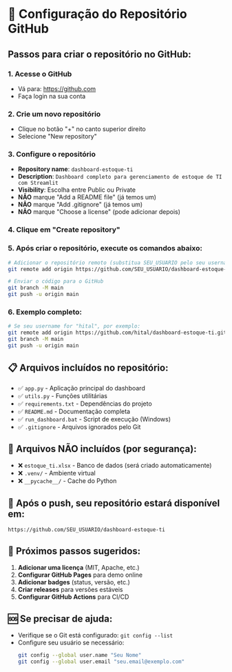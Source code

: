 # 🚀 Configuração do Repositório GitHub

## Passos para criar o repositório no GitHub:

### 1. Acesse o GitHub
- Vá para: https://github.com
- Faça login na sua conta

### 2. Crie um novo repositório
- Clique no botão "+" no canto superior direito
- Selecione "New repository"

### 3. Configure o repositório
- **Repository name**: `dashboard-estoque-ti`
- **Description**: `Dashboard completo para gerenciamento de estoque de TI com Streamlit`
- **Visibility**: Escolha entre Public ou Private
- **NÃO** marque "Add a README file" (já temos um)
- **NÃO** marque "Add .gitignore" (já temos um)
- **NÃO** marque "Choose a license" (pode adicionar depois)

### 4. Clique em "Create repository"

### 5. Após criar o repositório, execute os comandos abaixo:

```bash
# Adicionar o repositório remoto (substitua SEU_USUARIO pelo seu username do GitHub)
git remote add origin https://github.com/SEU_USUARIO/dashboard-estoque-ti.git

# Enviar o código para o GitHub
git branch -M main
git push -u origin main
```

### 6. Exemplo completo:
```bash
# Se seu username for "hital", por exemplo:
git remote add origin https://github.com/hital/dashboard-estoque-ti.git
git branch -M main
git push -u origin main
```

## 📋 Arquivos incluídos no repositório:

- ✅ `app.py` - Aplicação principal do dashboard
- ✅ `utils.py` - Funções utilitárias
- ✅ `requirements.txt` - Dependências do projeto
- ✅ `README.md` - Documentação completa
- ✅ `run_dashboard.bat` - Script de execução (Windows)
- ✅ `.gitignore` - Arquivos ignorados pelo Git

## 🚫 Arquivos NÃO incluídos (por segurança):

- ❌ `estoque_ti.xlsx` - Banco de dados (será criado automaticamente)
- ❌ `.venv/` - Ambiente virtual
- ❌ `__pycache__/` - Cache do Python

## 🔗 Após o push, seu repositório estará disponível em:
`https://github.com/SEU_USUARIO/dashboard-estoque-ti`

## 📝 Próximos passos sugeridos:

1. **Adicionar uma licença** (MIT, Apache, etc.)
2. **Configurar GitHub Pages** para demo online
3. **Adicionar badges** (status, versão, etc.)
4. **Criar releases** para versões estáveis
5. **Configurar GitHub Actions** para CI/CD

## 🆘 Se precisar de ajuda:

- Verifique se o Git está configurado: `git config --list`
- Configure seu usuário se necessário:
  ```bash
  git config --global user.name "Seu Nome"
  git config --global user.email "seu.email@exemplo.com"
  ``` 